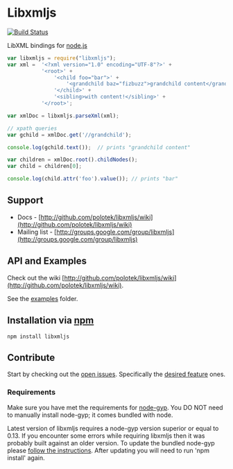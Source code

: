 # Libxmljs
[![Build Status](https://secure.travis-ci.org/polotek/libxmljs.svg?branch=master)](http://travis-ci.org/polotek/libxmljs)

LibXML bindings for [node.js](http://nodejs.org/)

```javascript
var libxmljs = require("libxmljs");
var xml =  '<?xml version="1.0" encoding="UTF-8"?>' +
           '<root>' +
               '<child foo="bar">' +
                   '<grandchild baz="fizbuzz">grandchild content</grandchild>' +
               '</child>' +
               '<sibling>with content!</sibling>' +
           '</root>';

var xmlDoc = libxmljs.parseXml(xml);

// xpath queries
var gchild = xmlDoc.get('//grandchild');

console.log(gchild.text());  // prints "grandchild content"

var children = xmlDoc.root().childNodes();
var child = children[0];

console.log(child.attr('foo').value()); // prints "bar"
```

## Support

* Docs - [http://github.com/polotek/libxmljs/wiki](http://github.com/polotek/libxmljs/wiki)
* Mailing list - [http://groups.google.com/group/libxmljs](http://groups.google.com/group/libxmljs)

## API and Examples

Check out the wiki [http://github.com/polotek/libxmljs/wiki](http://github.com/polotek/libxmljs/wiki).

See the [examples](https://github.com/polotek/libxmljs/tree/master/examples) folder.

## Installation via [npm](https://npmjs.org)

```shell
npm install libxmljs
```

## Contribute

Start by checking out the [open issues](https://github.com/polotek/libxmljs/issues?labels=&page=1&state=open). Specifically the [desired feature](https://github.com/polotek/libxmljs/issues?labels=desired+feature&page=1&state=open) ones.

### Requirements

Make sure you have met the requirements for [node-gyp](https://github.com/TooTallNate/node-gyp#installation). You DO NOT need to manually install node-gyp; it comes bundled with node.

Latest version of libxmljs requires a node-gyp version superior or equal to 0.13. If you encounter some errors while requiring libxmljs then it was probably built against an older version. To update the bundled node-gyp please [follow the instructions](https://github.com/TooTallNate/node-gyp/wiki/Updating-npm's-bundled-node-gyp). After updating you will need to run 'npm install' again.
